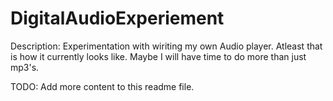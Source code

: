 # DigitalAudioExperiement
Description: 
Experimentation with wiriting my own Audio player. 
Atleast that is how it currently looks like. Maybe I will have time to do more than just mp3's.

TODO: Add more content to this readme file.

